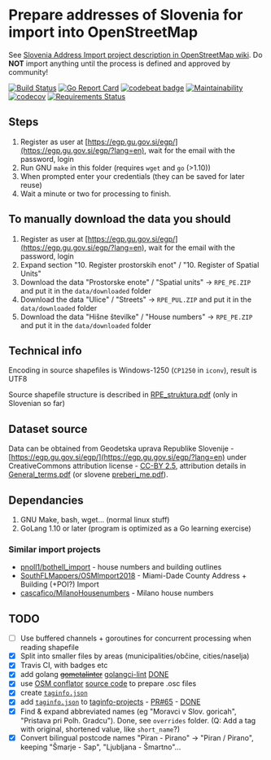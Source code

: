 # Prepare addresses of Slovenia for import into OpenStreetMap

See [Slovenia Address Import project description in OpenStreetMap wiki](https://wiki.openstreetmap.org/wiki/Slovenia_Address_Import).
Do **NOT** import anything until the process is defined and approved by community!

[![Build Status](https://travis-ci.org/openstreetmap-si/GursAddressesForOSM.svg?branch=master)](https://travis-ci.org/openstreetmap-si/GursAddressesForOSM)
[![Go Report Card](https://goreportcard.com/badge/github.com/openstreetmap-si/GursAddressesForOSM)](https://goreportcard.com/report/github.com/openstreetmap-si/GursAddressesForOSM)
[![codebeat badge](https://codebeat.co/badges/ef6316aa-ab76-4f86-9c04-cac31f7942c0)](https://codebeat.co/projects/github-com-openstreetmap-si-gursaddressesforosm-master)
[![Maintainability](https://api.codeclimate.com/v1/badges/9f6ae8b5b2c751481e6c/maintainability)](https://codeclimate.com/github/openstreetmap-si/GursAddressesForOSM/maintainability)
[![codecov](https://codecov.io/gh/openstreetmap-si/GursAddressesForOSM/branch/master/graph/badge.svg)](https://codecov.io/gh/openstreetmap-si/GursAddressesForOSM)
[![Requirements Status](https://requires.io/github/openstreetmap-si/GursAddressesForOSM/requirements.svg?branch=master)](https://requires.io/github/openstreetmap-si/GursAddressesForOSM/requirements/?branch=master)

## Steps

1. Register as user at [https://egp.gu.gov.si/egp/](https://egp.gu.gov.si/egp/?lang=en), wait for the email with the password, login
2. Run GNU `make` in this folder (requires `wget` and `go` (>1.10))
3. When prompted enter your credentials (they can be saved for later reuse)
4. Wait a minute or two for processing to finish.

## To manually download the data you should

1. Register as user at [https://egp.gu.gov.si/egp/](https://egp.gu.gov.si/egp/?lang=en), wait for the email with the password, login
2. Expand section "10. Register prostorskih enot" / "10. Register of Spatial Units"
3. Download the data "Prostorske enote" / "Spatial units" -> `RPE_PE.ZIP` and put it in the `data/downloaded` folder
4. Download the data "Ulice" / "Streets" -> `RPE_PUL.ZIP` and put it in the `data/downloaded` folder
5. Download the data "Hišne številke" / "House numbers" -> `RPE_PE.ZIP` and put it in the `data/downloaded` folder

## Technical info

Encoding in source shapefiles is Windows-1250 (`CP1250` in `iconv`), result is UTF8

Source shapefile structure is described in [RPE_struktura.pdf](http://www.e-prostor.gov.si/fileadmin/struktura/RPE_struktura.pdf) (only in Slovenian so far)

## Dataset source

Data can be obtained from Geodetska  uprava  Republike  Slovenije - [https://egp.gu.gov.si/egp/](https://egp.gu.gov.si/egp/?lang=en) under CreativeCommons attribution license - [CC-BY 2.5](http://creativecommons.org/licenses/by/2.5/si/legalcode), attribution details in  [General_terms.pdf](http://www.e-prostor.gov.si/fileadmin/struktura/ANG/General_terms.pdf) (or slovene [preberi_me.pdf](http://www.e-prostor.gov.si/fileadmin/struktura/preberi_me.pdf)).

## Dependancies

1. GNU Make, bash, wget... (normal linux stuff)
2. GoLang 1.10 or later (program is optimized as a Go learning exercise)

### Similar import projects

* [pnoll1/bothell_import](https://github.com/pnoll1/bothell_import) - house numbers and building outlines
* [SouthFLMappers/OSMImport2018](https://github.com/SouthFLMappers/OSMImport2018) - Miami-Dade County Address + Building (+POI?) Import
* [cascafico/MilanoHousenumbers](https://github.com/cascafico/MilanoHousenumbers) - Milano house numbers

## TODO

* [ ] Use buffered channels + goroutines for concurrent processing when reading shapefile
* [X] Split into smaller files by areas (municipalities/občine, cities/naselja)
* [X] Travis CI, with badges etc
* [X] add golang ~~[gometalinter](https://github.com/alecthomas/gometalinter)~~ [golangci-lint](https://github.com/golangci/golangci-lint) [DONE](https://github.com/openstreetmap-si/GursAddressesForOSM/commit/dcd875f7adc7ddcfb346ff213ffbafb9ce248f6a)
* [X] use [OSM conflator](https://wiki.openstreetmap.org/wiki/OSM_Conflator) [source code](https://github.com/mapsme/osm_conflate) to prepare .osc files
* [X] create [`taginfo.json`](taginfo.json)
* [X] add [`taginfo.json`](https://raw.githubusercontent.com/openstreetmap-si/GursAddressesForOSM/master/taginfo.json) to [taginfo-projects](https://github.com/taginfo/taginfo-projects) - [PR#65](https://github.com/taginfo/taginfo-projects/pull/65) - [DONE](https://taginfo.openstreetmap.org/projects/slovenia_address_import)
* [X] Find & expand abbreviated names (eg "Moravci v Slov. goricah", "Pristava pri Polh. Gradcu"). Done, see `overrides` folder. (Q: Add a tag with original, shortened value, like `short_name`?)
* [X] Convert bilingual postcode names "Piran - Pirano" -> "Piran / Pirano", keeping "Šmarje - Sap", "Ljubljana - Šmartno"...
